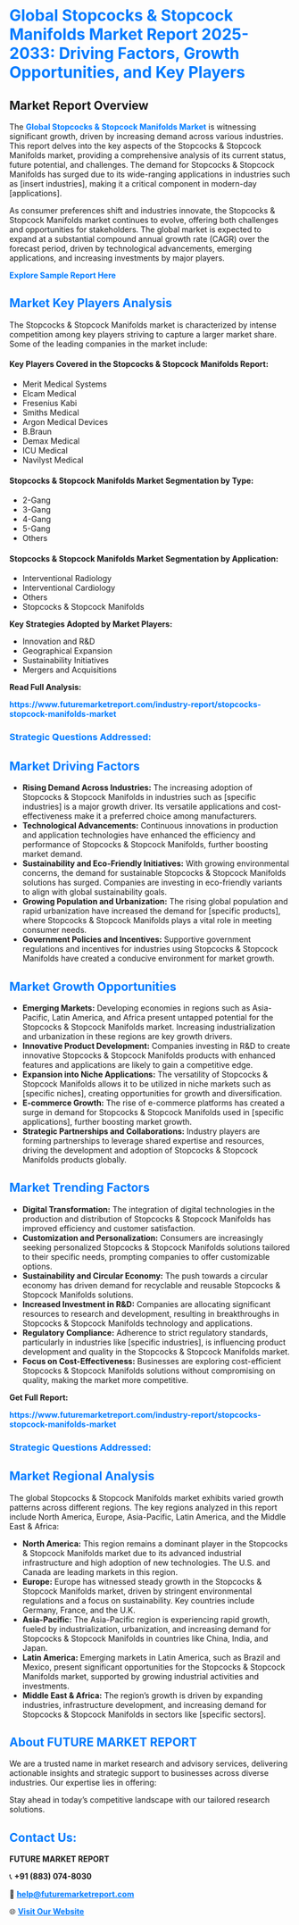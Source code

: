 <h1 style="color: #007BFF;">Global Stopcocks & Stopcock Manifolds Market Report 2025-2033: Driving Factors, Growth Opportunities, and Key Players</h1>

<section id="overview">
<h2>Market Report Overview</h2>
<p>The <a href="https://www.futuremarketreport.com/industry-report/stopcocks-stopcock-manifolds-market" style="color: #007BFF; text-decoration: none;"><strong>Global Stopcocks & Stopcock Manifolds Market</strong></a> is witnessing significant growth, driven by increasing demand across various industries. This report delves into the key aspects of the Stopcocks & Stopcock Manifolds market, providing a comprehensive analysis of its current status, future potential, and challenges. The demand for Stopcocks & Stopcock Manifolds has surged due to its wide-ranging applications in industries such as [insert industries], making it a critical component in modern-day [applications].</p>
<p>As consumer preferences shift and industries innovate, the Stopcocks & Stopcock Manifolds market continues to evolve, offering both challenges and opportunities for stakeholders. The global market is expected to expand at a substantial compound annual growth rate (CAGR) over the forecast period, driven by technological advancements, emerging applications, and increasing investments by major players.</p>
</section>

<section id="overview">
<p><a href="https://www.futuremarketreport.com/request-sample/reportId=125250" style="color: #007BFF; text-decoration: none;"><strong>Explore Sample Report Here</strong></a></p>
</section>

<section id="key-players">
<h2 style="color: #007BFF;">Market Key Players Analysis</h2>
<p>The Stopcocks & Stopcock Manifolds market is characterized by intense competition among key players striving to capture a larger market share. Some of the leading companies in the market include:</p>
<h4>Key Players Covered in the Stopcocks & Stopcock Manifolds Report:</h4>
<ul><li>Merit Medical Systems</li><li>Elcam Medical</li><li>Fresenius Kabi</li><li>Smiths Medical</li><li>Argon Medical Devices</li><li>B.Braun</li><li>Demax Medical</li><li>ICU Medical</li><li>Navilyst Medical</li></ul>
<h4>Stopcocks & Stopcock Manifolds Market Segmentation by Type:</h4>
<ul><li>2-Gang</li><li>3-Gang</li><li>4-Gang</li><li>5-Gang</li><li>Others</li></ul>

<h4>Stopcocks & Stopcock Manifolds Market Segmentation by Application:</h4>
<ul><li>Interventional Radiology</li><li>Interventional Cardiology</li><li>Others</li><li>Stopcocks &amp; Stopcock Manifolds</li></ul>
<p><strong>Key Strategies Adopted by Market Players:</strong></p>
<ul>
<li>Innovation and R&D</li>
<li>Geographical Expansion</li>
<li>Sustainability Initiatives</li>
<li>Mergers and Acquisitions</li>
</ul>
</section>

<section>
<p><strong>Read Full Analysis: </strong></p><a href="https://www.futuremarketreport.com/industry-report/stopcocks-stopcock-manifolds-market" style="color: #007BFF; text-decoration: none;"><strong>https://www.futuremarketreport.com/industry-report/stopcocks-stopcock-manifolds-market</strong></a>
<h3 style="color: #007BFF;">Strategic Questions Addressed:</h3>
</section>

<section id="driving-factors">
<h2 style="color: #007BFF;">Market Driving Factors</h2>
<ul>
<li><strong>Rising Demand Across Industries:</strong> The increasing adoption of Stopcocks & Stopcock Manifolds in industries such as [specific industries] is a major growth driver. Its versatile applications and cost-effectiveness make it a preferred choice among manufacturers.</li>
<li><strong>Technological Advancements:</strong> Continuous innovations in production and application technologies have enhanced the efficiency and performance of Stopcocks & Stopcock Manifolds, further boosting market demand.</li>
<li><strong>Sustainability and Eco-Friendly Initiatives:</strong> With growing environmental concerns, the demand for sustainable Stopcocks & Stopcock Manifolds solutions has surged. Companies are investing in eco-friendly variants to align with global sustainability goals.</li>
<li><strong>Growing Population and Urbanization:</strong> The rising global population and rapid urbanization have increased the demand for [specific products], where Stopcocks & Stopcock Manifolds plays a vital role in meeting consumer needs.</li>
<li><strong>Government Policies and Incentives:</strong> Supportive government regulations and incentives for industries using Stopcocks & Stopcock Manifolds have created a conducive environment for market growth.</li>
</ul>
</section>

<section id="growth-opportunities">
<h2 style="color: #007BFF;">Market Growth Opportunities</h2>
<ul>
<li><strong>Emerging Markets:</strong> Developing economies in regions such as Asia-Pacific, Latin America, and Africa present untapped potential for the Stopcocks & Stopcock Manifolds market. Increasing industrialization and urbanization in these regions are key growth drivers.</li>
<li><strong>Innovative Product Development:</strong> Companies investing in R&D to create innovative Stopcocks & Stopcock Manifolds products with enhanced features and applications are likely to gain a competitive edge.</li>
<li><strong>Expansion into Niche Applications:</strong> The versatility of Stopcocks & Stopcock Manifolds allows it to be utilized in niche markets such as [specific niches], creating opportunities for growth and diversification.</li>
<li><strong>E-commerce Growth:</strong> The rise of e-commerce platforms has created a surge in demand for Stopcocks & Stopcock Manifolds used in [specific applications], further boosting market growth.</li>
<li><strong>Strategic Partnerships and Collaborations:</strong> Industry players are forming partnerships to leverage shared expertise and resources, driving the development and adoption of Stopcocks & Stopcock Manifolds products globally.</li>
</ul>
</section>

<section id="trending-factors">
<h2 style="color: #007BFF;">Market Trending Factors</h2>
<ul>
<li><strong>Digital Transformation:</strong> The integration of digital technologies in the production and distribution of Stopcocks & Stopcock Manifolds has improved efficiency and customer satisfaction.</li>
<li><strong>Customization and Personalization:</strong> Consumers are increasingly seeking personalized Stopcocks & Stopcock Manifolds solutions tailored to their specific needs, prompting companies to offer customizable options.</li>
<li><strong>Sustainability and Circular Economy:</strong> The push towards a circular economy has driven demand for recyclable and reusable Stopcocks & Stopcock Manifolds solutions.</li>
<li><strong>Increased Investment in R&D:</strong> Companies are allocating significant resources to research and development, resulting in breakthroughs in Stopcocks & Stopcock Manifolds technology and applications.</li>
<li><strong>Regulatory Compliance:</strong> Adherence to strict regulatory standards, particularly in industries like [specific industries], is influencing product development and quality in the Stopcocks & Stopcock Manifolds market.</li>
<li><strong>Focus on Cost-Effectiveness:</strong> Businesses are exploring cost-efficient Stopcocks & Stopcock Manifolds solutions without compromising on quality, making the market more competitive.</li>
</ul>
</section>

<section>
<p><strong>Get Full Report: </strong></p><a href="https://www.futuremarketreport.com/industry-report/stopcocks-stopcock-manifolds-market" style="color: #007BFF; text-decoration: none;"><strong>https://www.futuremarketreport.com/industry-report/stopcocks-stopcock-manifolds-market</strong></a>
<h3 style="color: #007BFF;">Strategic Questions Addressed:</h3>
</section>


<section id="regional-analysis">
<h2 style="color: #007BFF;">Market Regional Analysis</h2>
<p>The global Stopcocks & Stopcock Manifolds market exhibits varied growth patterns across different regions. The key regions analyzed in this report include North America, Europe, Asia-Pacific, Latin America, and the Middle East & Africa:</p>
<ul>
<li><strong>North America:</strong> This region remains a dominant player in the Stopcocks & Stopcock Manifolds market due to its advanced industrial infrastructure and high adoption of new technologies. The U.S. and Canada are leading markets in this region.</li>
<li><strong>Europe:</strong> Europe has witnessed steady growth in the Stopcocks & Stopcock Manifolds market, driven by stringent environmental regulations and a focus on sustainability. Key countries include Germany, France, and the U.K.</li>
<li><strong>Asia-Pacific:</strong> The Asia-Pacific region is experiencing rapid growth, fueled by industrialization, urbanization, and increasing demand for Stopcocks & Stopcock Manifolds in countries like China, India, and Japan.</li>
<li><strong>Latin America:</strong> Emerging markets in Latin America, such as Brazil and Mexico, present significant opportunities for the Stopcocks & Stopcock Manifolds market, supported by growing industrial activities and investments.</li>
<li><strong>Middle East & Africa:</strong> The region’s growth is driven by expanding industries, infrastructure development, and increasing demand for Stopcocks & Stopcock Manifolds in sectors like [specific sectors].</li>
</ul>
</section>

<footer>
<h2 style="color: #007BFF;">About FUTURE MARKET REPORT</h2>
<p>We are a trusted name in market research and advisory services, delivering actionable insights and strategic support to businesses across diverse industries. Our expertise lies in offering:</p>

<p>Stay ahead in today’s competitive landscape with our tailored research solutions.</p>

<h2 style="color: #007BFF;">Contact Us:</h2>
<p><strong>FUTURE MARKET REPORT</strong></p>
<p>📞 <strong>+91 (883) 074-8030</strong></p>
<p>📧 <strong><a href="mailto:help@futuremarketreport.com" style="color: #007BFF;">help@futuremarketreport.com</a></strong></p>
<p>🌐 <strong><a href="https://www.futuremarketreport.com/" style="color: #007BFF;">Visit Our Website</a></strong></p>
</footer>